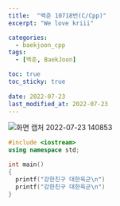 ```yaml
---
title:  "백준 10718번(C/Cpp)"
excerpt: "We love kriii"

categories:
  - baekjoon_cpp
tags:
  - [백준, BaekJoon]

toc: true
toc_sticky: true
 
date: 2022-07-23
last_modified_at: 2022-07-23
---
```


![화면 캡처 2022-07-23 140853](https://user-images.githubusercontent.com/106606698/180591306-3d389306-e7ef-4e2e-ae94-be84de1bde9b.png)

```c++
#include <iostream>
using namespace std;

int main()
{
  printf("강한친구 대한육군\n")
  printf("강한친구 대한육군\n")
}
```


